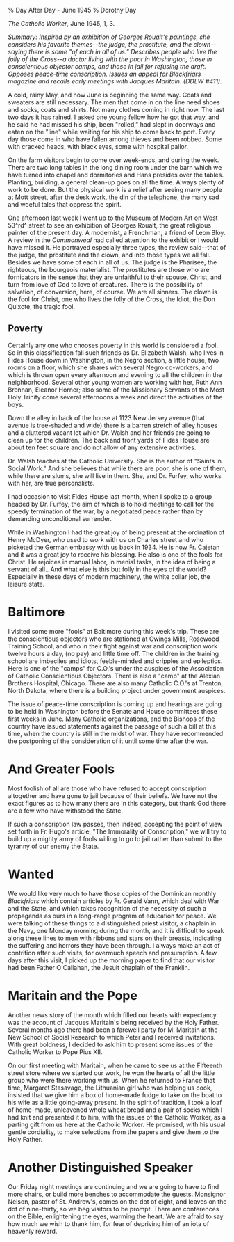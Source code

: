 % Day After Day - June 1945
% Dorothy Day

*The Catholic Worker*, June 1945, 1, 3.

*Summary: Inspired by an exhibition of Georges Roualt's paintings, she
considers his favorite themes--the judge, the prostitute, and the
clown--saying there is some "of each in all of us." Describes people who
live the folly of the Cross--a doctor living with the poor in
Washington, those in conscientious objector camps, and those in jail for
refusing the draft. Opposes peace-time conscription. Issues an appeal
for *Blackfriars* magazine and recalls early meetings with Jacques
Maritain. (DDLW \#411).*

A cold, rainy May, and now June is beginning the same way. Coats and
sweaters are still necessary. The men that come in on the line need
shoes and socks, coats and shirts. Not many clothes coming in right now.
The last two days it has rained. I asked one young fellow how he got
that way, and he said he had missed his ship, been "rolled," had slept
in doorways and eaten on the "line" while waiting for his ship to come
back to port. Every day those come in who have fallen among thieves and
been robbed. Some with cracked heads, with black eyes, some with
hospital pallor.

On the farm visitors begin to come over week-ends, and during the week.
There are two long tables in the long dining room under the barn which
we have turned into chapel and dormitories and Hans presides over the
tables. Planting, building, a general clean-up goes on all the time.
Always plenty of work to be done. But the physical work is a relief
after seeing many people at Mott street, after the desk work, the din of
the telephone, the many sad and woeful tales that oppress the spirit.

One afternoon last week I went up to the Museum of Modern Art on West
53^rd^ street to see an exhibition of Georges Roualt, the great
religious painter of the present day. A modernist, a Frenchman, a friend
of Leon Bloy. A review in the *Commonweal* had called attention to the
exhibit or I would have missed it. He portrayed especially three types,
the review said--that of the judge, the prostitute and the clown, and
into those types we all fall. Besides we have some of each in all of us.
The judge is the Pharisee, the righteous, the bourgeois materialist. The
prostitutes are those who are fornicators in the sense that they are
unfaithful to their spouse, Christ, and turn from love of God to love of
creatures. There is the possibility of salvation, of conversion, here,
of course. We are all sinners. The clown is the fool for Christ, one who
lives the folly of the Cross, the Idiot, the Don Quixote, the tragic
fool.

Poverty
-------

Certainly any one who chooses poverty in this world is considered a
fool. So in this classification fall such friends as Dr. Elizabeth
Walsh, who lives in Fides House down in Washington, in the Negro
section, a little house, two rooms on a floor, which she shares with
several Negro co-workers, and which is thrown open every afternoon and
evening to all the children in the neighborhood. Several other young
women are working with her, Ruth Ann Brennan, Eleanor Horner; also some
of the Missionary Servants of the Most Holy Trinity come several
afternoons a week and direct the activities of the boys.

Down the alley in back of the house at 1123 New Jersey avenue (that
avenue is tree-shaded and wide) there is a barren stretch of alley
houses and a cluttered vacant lot which Dr. Walsh and her friends are
going to clean up for the children. The back and front yards of Fides
House are about ten feet square and do not allow of any extensive
activities.

Dr. Walsh teaches at the Catholic University. She is the author of
"Saints in Social Work." And she believes that while there are poor, she
is one of them; while there are slums, she will live in them. She, and
Dr. Furfey, who works with her, are true personalists.

I had occasion to visit Fides House last month, when I spoke to a group
headed by Dr. Furfey, the aim of which is to hold meetings to call for
the speedy termination of the war, by a negotiated peace rather than by
demanding unconditional surrender.

While in Washington I had the great joy of being present at the
ordination of Henry McDyer, who used to work with us on Charles street
and who picketed the German embassy with us back in 1934. He is now Fr.
Cajetan and it was a great joy to receive his blessing. He also is one
of the fools for Christ. He rejoices in manual labor, in menial tasks,
in the idea of being a servant of all.. And what else is this but folly
in the eyes of the world? Especially in these days of modern machinery,
the white collar job, the leisure state.

Baltimore
===

I visited some more "fools" at Baltimore during this week's trip. These
are the conscientious objectors who are stationed at Owings Mills,
Rosewood Training School, and who in their fight against war and
conscription work twelve hours a day, (no pay) and little time off. The
children in the training school are imbeciles and idiots, feeble-minded
and cripples and epileptics. Here is one of the "camps" for C.O.'s under
the auspices of the Association of Catholic Conscientious Objectors.
There is also a "camp" at the Alexian Brothers Hospital, Chicago. There
are also many Catholic C.O.'s at Trenton, North Dakota, where there is a
building project under government auspices.

The issue of peace-time conscription is coming up and hearings are going
to be held in Washington before the Senate and House committees these
first weeks in June. Many Catholic organizations, and the Bishops of the
country have issued statements against the passage of such a bill at
this time, when the country is still in the midst of war. They have
recommended the postponing of the consideration of it until some time
after the war.

And Greater Fools
===

Most foolish of all are those who have refused to accept conscription
altogether and have gone to jail because of their beliefs. We have not
the exact figures as to how many there are in this category, but thank
God there are a few who have withstood the State.

If such a conscription law passes, then indeed, accepting the point of
view set forth in Fr. Hugo's article, "The Immorality of Conscription,"
we will try to build up a mighty army of fools willing to go to jail
rather than submit to the tyranny of our enemy the State.

Wanted
===

We would like very much to have those copies of the Dominican monthly
*Blackfriars* which contain articles by Fr. Gerald Vann, which deal with
War and the State, and which takes recognition of the necessity of such
a propaganda as ours in a long-range program of education for peace. We
were talking of these things to a distinguished priest visitor, a
chaplain in the Navy, one Monday morning during the month, and it is
difficult to speak along these lines to men with ribbons and stars on
their breasts, indicating the suffering and horrors they have been
through. I always make an act of contrition after such visits, for
overmuch speech and presumption. A few days after this visit, I picked
up the morning paper to find that our visitor had been Father
O'Callahan, the Jesuit chaplain of the Franklin.

Maritain and the Pope
===

Another news story of the month which filled our hearts with expectancy
was the account of Jacques Maritain's being received by the Holy Father.
Several months ago there had been a farewell party for M. Maritain at
the New School of Social Research to which Peter and I received
invitations. With great boldness, I decided to ask him to present some
issues of the Catholic Worker to Pope Pius XII.

On our first meeting with Maritain, when he came to see us at the
Fifteenth street store where we started our work, he won the hearts of
all the little group who were there working with us. When he returned to
France that time, Margaret Stasavage, the Lithuanian girl who was
helping us cook, insisted that we give him a box of home-made fudge to
take on the boat to his wife as a little going-away present. In the
spirit of tradition, I took a loaf of home-made, unleavened whole wheat
bread and a pair of socks which I had knit and presented it to him, with
the issues of the Catholic Worker, as a parting gift from us here at the
Catholic Worker. He promised, with his usual gentle cordiality, to make
selections from the papers and give them to the Holy Father.

Another Distinguished Speaker
===

Our Friday night meetings are continuing and we are going to have to
find more chairs, or build more benches to accommodate the guests.
Monsignor Nelson, pastor of St. Andrew's, comes on the dot of eight, and
leaves on the dot of nine-thirty, so we beg visitors to be prompt. There
are conferences on the Bible, enlightening the eyes, warming the heart.
We are afraid to say how much we wish to thank him, for fear of
depriving him of an iota of heavenly reward.
